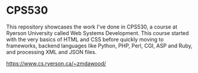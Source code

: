 # CPS530
This repository showcases the work I've done in CPS530, a course at Ryerson University called Web Systems Development. This course started with the very basics of HTML and CSS before quickly moving to frameworks, backend languages like Python, PHP, Perl, CGI, ASP and Ruby, and processing XML and JSON files. 

https://www.cs.ryerson.ca/~zmdawood/
